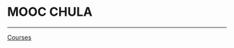 # MOOC CHULA

---

[Courses](MOOC%20CHULA%209e4346d10c674ce394921f1a09b40f52/Courses%202929335fbf4e4b98b2838a46ee4d5047.csv)